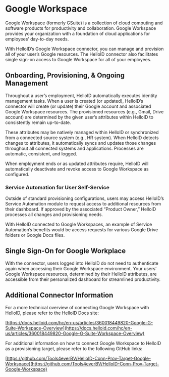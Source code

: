 # Google Workspace

Google Workspace (formerly GSuite) is a collection of cloud computing and software products for productivity and collaboration. Google Workspace provides your organization with a foundation of cloud applications for employees’ day-to-day needs.

With HelloID’s Google Workspace connector, you can manage and provision all of your user’s Google resources. The HelloID connector also facilitates single sign-on access to Google Workspace for all of your employees.

## Onboarding, Provisioning, & Ongoing Management

Throughout a user’s employment, HelloID automatically executes identity management tasks. When a user is created (or updated), HelloID’s connector will create (or update) their Google account and associated Google Workspace resources. The provisioned resources (e.g., Gmail, Drive account) are determined by the given user’s attributes within HelloID to consistently remain up-to-date.

These attributes may be natively managed within HelloID or synchronized from a connected source system (e.g., HR system). When HelloID detects changes to attributes, it automatically syncs and updates those changes throughout all connected systems and applications. Processes are automatic, consistent, and logged.

When employment ends or as updated attributes require, HelloID will automatically deactivate and revoke access to Google Workspace as configured.

### Service Automation for User Self-Service

Outside of standard provisioning configurations, users may access HelloID’s Service Automation module to request access to additional resources from their dashboard. If approved by the associated “Product Owner,” HelloID processes all changes and provisioning needs.

With HelloID connected to Google Workspaces, an example of Service Automation’s benefits would be access requests for various Google Drive folders or Google Docs files.

## Single Sign-On for Google Workplace

With the connector, users logged into HelloID do not need to authenticate again when accessing their Google Workspace environment. Your users’ Google Workspace resources, determined by their HelloID attributes, are accessible from their personalized dashboard for streamlined productivity.

## Additional Connector Information

For a more technical overview of connecting Google Workspace with HelloID, please refer to the HelloID Docs site:

[https://docs.helloid.com/hc/en-us/articles/360018449820-Google-G-Suite-Workspace-Overview](https://docs.helloid.com/hc/en-us/articles/360018449820-Google-G-Suite-Workspace-Overview)

For additional information on how to connect Google Workspace to HelloID as a provisioning target, please refer to the following GitHub links:

[https://github.com/Tools4everBV/HelloID-Conn-Prov-Target-Google-Workspace](https://github.com/Tools4everBV/HelloID-Conn-Prov-Target-Google-Workspace)
